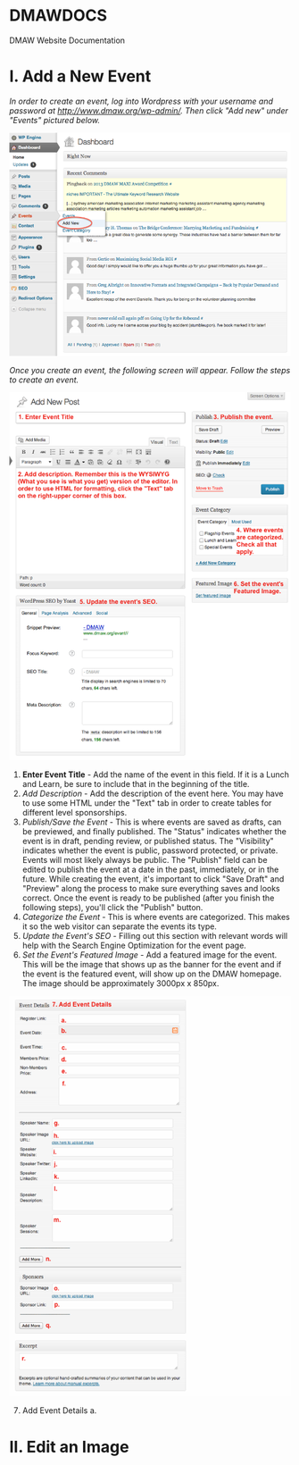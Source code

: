 DMAWDOCS
========

DMAW Website Documentation

# I. Add a New Event

*In order to create an event, log into Wordpress with your username and password at http://www.dmaw.org/wp-admin/. Then click "Add new" under "Events" pictured below.*

![](Add_Event_1.png)


*Once you create an event, the following screen will appear. Follow the steps to create an event.*


![](Add_Event_2.png)

1. **Enter Event Title** - Add the name of the event in this field. If it is a Lunch and Learn, be sure to include that in the beginning of the title.
2. *Add Description* - Add the description of the event here. You may have to use some HTML under the "Text" tab in order to create tables for different level sponsorships.
3. *Publish/Save the Event* - This is where events are saved as drafts, can be previewed, and finally published. 
      The "Status" indicates whether the event is in draft, pending review, or published status.
      The "Visibility" indicates whether the event is public, password protected, or private. Events will most likely always be public.
      The "Publish" field can be edited to publish the event at a date in the past, immediately, or in the future.
      While creating the event, it's important to click "Save Draft" and "Preview" along the process to make sure everything saves and looks correct.
      Once the event is ready to be published (after you finish the following steps), you'll click the "Publish" button.
4. *Categorize the Event* - This is where events are categorized. This makes it so the web visitor can separate the events its type.
5. *Update the Event's SEO* - Filling out this section with relevant words will help with the Search Engine Optimization for the event page. 
6. *Set the Event's Featured Image* - Add a featured image for the event. This will be the image that shows up as the banner for the event and if the event is the featured event, will show up on the DMAW homepage. The image should be approximately 3000px x 850px.

![](Add_Event_3.png)

7. Add Event Details
      a.
# II. Edit an Image
